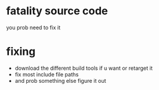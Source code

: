 # fatality source code
you prob need to fix it
# fixing
- download the different build tools if u want or retarget it
- fix most include file paths
- and prob something else figure it out

